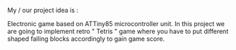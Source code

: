 My / our project idea is :

Electronic game based on ATTiny85 microcontroller unit. In this project we are going to implement retro " Tetris " game where you have to put different shaped falling blocks accordingly to gain game score.
